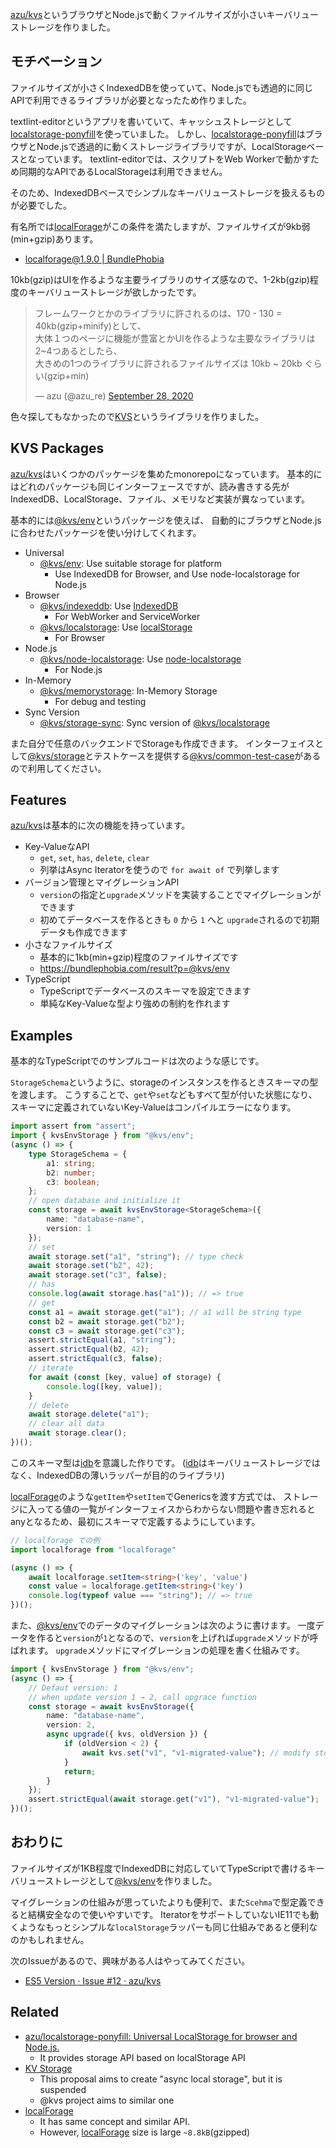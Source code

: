 [azu/kvs](https://github.com/azu/kvs)というブラウザとNode.jsで動くファイルサイズが小さいキーバリューストレージを作りました。

## モチベーション

ファイルサイズが小さくIndexedDBを使っていて、Node.jsでも透過的に同じAPIで利用できるライブラリが必要となったため作りました。

textlint-editorというアプリを書いていて、キャッシュストレージとして[localstorage-ponyfill](https://github.com/azu/localstorage-ponyfill)を使っていました。
しかし、[localstorage-ponyfill](https://github.com/azu/localstorage-ponyfill)はブラウザとNode.jsで透過的に動くストレージライブラリですが、LocalStorageベースとなっています。
textlint-editorでは、スクリプトをWeb Workerで動かすため同期的なAPIであるLocalStorageは利用できません。

そのため、IndexedDBベースでシンプルなキーバリューストレージを扱えるものが必要でした。

有名所では[localForage](https://github.com/localForage/localForage)がこの条件を満たしますが、ファイルサイズが9kb弱(min+gzip)あります。

- [localforage@1.9.0 | BundlePhobia](https://bundlephobia.com/result?p=localforage@1.9.0)

10kb(gzip)はUIを作るような主要ライブラリのサイズ感なので、1-2kb(gzip)程度のキーバリューストレージが欲しかったです。

<blockquote class="twitter-tweet"><p lang="ja" dir="ltr">フレームワークとかのライブラリに許されるのは、170 - 130 = 40kb(gzip+minify)として、<br>大体１つのページに機能が豊富とかUIを作るような主要なライブラリは2~4つあるとしたら、<br>大きめの1つのライブラリに許されるファイルサイズは 10kb ~ 20kb ぐらい(gzip+min)</p>&mdash; azu (@azu_re) <a href="https://twitter.com/azu_re/status/1310449342730313728?ref_src=twsrc%5Etfw">September 28, 2020</a></blockquote>
<script async src="https://platform.twitter.com/widgets.js" charset="utf-8"></script> 

色々探してもなかったので[KVS](https://github.com/azu/kvs)というライブラリを作りました。

## KVS Packages

[azu/kvs](https://github.com/azu/kvs)はいくつかのパッケージを集めたmonorepoになっています。
基本的にはどれのパッケージも同じインターフェースですが、読み書きする先がIndexedDB、LocalStorage、ファイル、メモリなど実装が異なっています。

基本的には[@kvs/env](https://github.com/azu/kvs/tree/master/packages/env)というパッケージを使えば、
自動的にブラウザとNode.jsに合わせたパッケージを使い分けしてくれます。

- Universal
    - [@kvs/env](https://github.com/azu/kvs/tree/master/packages/env): Use suitable storage for platform
        - Use IndexedDB for Browser, and Use node-localstorage for Node.js
- Browser
    - [@kvs/indexeddb](https://github.com/azu/kvs/tree/master/packages/indexeddb): Use [IndexedDB](https://developer.mozilla.org/en-US/docs/Web/API/IndexedDB_API)
        - For WebWorker and ServiceWorker
    - [@kvs/localstorage](https://github.com/azu/kvs/tree/master/packages/localstorage): Use [localStorage](https://developer.mozilla.org/docs/Web/API/Window/localStorage)
        - For Browser
- Node.js
    - [@kvs/node-localstorage](https://github.com/azu/kvs/tree/master/packages/node-localstorage): Use [node-localstorage](https://github.com/lmaccherone/node-localstorage)
        - For Node.js
- In-Memory
    - [@kvs/memorystorage](https://github.com/azu/kvs/tree/master/packages/memorystorage): In-Memory Storage
        - For debug and testing
- Sync Version
    - [@kvs/storage-sync](https://github.com/azu/kvs/tree/master/packages/storage-sync): Sync version of [@kvs/localstorage](https://github.com/azu/kvs/tree/master/packages/localstorage)

また自分で任意のバックエンドでStorageも作成できます。
インターフェイスとして[@kvs/storage](https://github.com/azu/kvs/tree/master/packages/storage)とテストケースを提供する[@kvs/common-test-case](https://github.com/azu/kvs/tree/master/packages/common-test-case)があるので利用してください。

## Features

[azu/kvs](https://github.com/azu/kvs)は基本的に次の機能を持っています。

- Key-ValueなAPI
    - `get`, `set`, `has`, `delete`, `clear`
    - 列挙はAsync Iteratorを使うので `for await of` で列挙します
- バージョン管理とマイグレーションAPI
    - `version`の指定と`upgrade`メソッドを実装することでマイグレーションができます
    - 初めてデータベースを作るときも `0` から `1` へと `upgrade`されるので初期データも作成できます
- 小さなファイルサイズ
    - 基本的に1kb(min+gzip)程度のファイルサイズです
    - <https://bundlephobia.com/result?p=@kvs/env>
- TypeScript
    - TypeScriptでデータベースのスキーマを設定できます
    - 単純なKey-Valueな型より強めの制約を作れます

## Examples

基本的なTypeScriptでのサンプルコードは次のような感じです。

`StorageSchema`というように、storageのインスタンスを作るときスキーマの型を渡します。
こうすることで、`get`や`set`などもすべて型が付いた状態になり、スキーマに定義されていないKey-Valueはコンパイルエラーになります。

```ts
import assert from "assert";
import { kvsEnvStorage } from "@kvs/env";
(async () => {
    type StorageSchema = {
        a1: string;
        b2: number;
        c3: boolean;
    };
    // open database and initialize it
    const storage = await kvsEnvStorage<StorageSchema>({
        name: "database-name",
        version: 1
    });
    // set
    await storage.set("a1", "string"); // type check
    await storage.set("b2", 42);
    await storage.set("c3", false);
    // has
    console.log(await storage.has("a1")); // => true
    // get
    const a1 = await storage.get("a1"); // a1 will be string type
    const b2 = await storage.get("b2");
    const c3 = await storage.get("c3");
    assert.strictEqual(a1, "string");
    assert.strictEqual(b2, 42);
    assert.strictEqual(c3, false);
    // iterate
    for await (const [key, value] of storage) {
        console.log([key, value]);
    }
    // delete
    await storage.delete("a1");
    // clear all data
    await storage.clear();
})();
```

このスキーマ型は[idb](https://github.com/jakearchibald/idb)を意識した作りです。
([idb](https://github.com/jakearchibald/idb)はキーバリューストレージではなく、IndexedDBの薄いラッパーが目的のライブラリ)


[localForage](https://github.com/localForage/localForage)のような`getItem`や`setItem`でGenericsを渡す方式では、
ストレージに入ってる値の一覧がインターフェイスからわからない問題や書き忘れるとanyとなるため、最初にスキーマで定義するようにしています。

```ts
// localforage での例
import localforage from "localforage"

(async () => {
    await localforage.setItem<string>('key', 'value')
    const value = localforage.getItem<string>('key')
    console.log(typeof value === "string"); // => true
})();
```

また、[@kvs/env](https://github.com/azu/kvs)でのデータのマイグレーションは次のように書けます。
一度データを作ると`version`が`1`となるので、`version`を上げれば`upgrade`メソッドが呼ばれます。
`upgrade`メソッドにマイグレーションの処理を書く仕組みです。

```ts
import { kvsEnvStorage } from "@kvs/env";
(async () => {
    // Defaut version: 1 
    // when update version 1 → 2, call upgrace function
    const storage = await kvsEnvStorage({
        name: "database-name",
        version: 2,
        async upgrade({ kvs, oldVersion }) {
            if (oldVersion < 2) {
                await kvs.set("v1", "v1-migrated-value"); // modify storage as migration
            }
            return;
        }
    });
    assert.strictEqual(await storage.get("v1"), "v1-migrated-value");
})();
```

## おわりに

ファイルサイズが1KB程度でIndexedDBに対応していてTypeScriptで書けるキーバリューストレージとして[@kvs/env](https://github.com/azu/kvs)を作りました。

マイグレーションの仕組みが思っていたよりも便利で、また`Scehma`で型定義できると結構安全なので使いやすいです。
IteratorをサポートしていないIE11でも動くようなもっとシンプルな`localStorage`ラッパーも同じ仕組みであると便利なのかもしれません。

次のIssueがあるので、興味がある人はやってみてください。

- [ES5 Version · Issue #12 · azu/kvs](https://github.com/azu/kvs/issues/12)

## Related

- [azu/localstorage-ponyfill: Universal LocalStorage for browser and Node.js.](https://github.com/azu/localstorage-ponyfill)
    - It provides storage API based on localStorage API
- [KV Storage](https://github.com/WICG/kv-storage)
    - This proposal aims to create "async local storage", but it is suspended
    - @kvs project aims to similar one
- [localForage](https://github.com/localForage/localForage)
    - It has same concept and similar API.
    - However, [localForage](https://github.com/localForage/localForage) size is large `~8.8kB`(gzipped)
